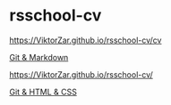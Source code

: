 # rsschool-cv


https://ViktorZar.github.io/rsschool-cv/cv

<a href="https://ViktorZar.github.io/rsschool-cv/cv">Git & Markdown</a>

https://ViktorZar.github.io/rsschool-cv/

<a href="https://ViktorZar.github.io/rsschool-cv/">Git & HTML & CSS</a>
